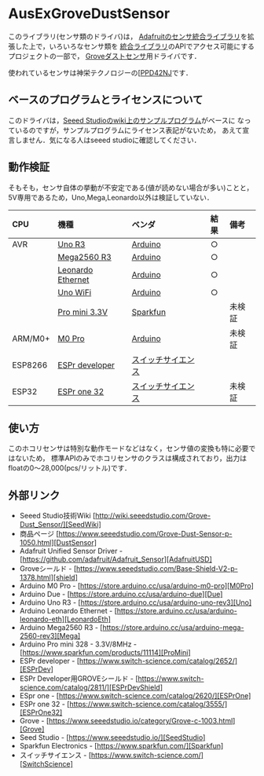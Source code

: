 # AusExGroveDustSensor

このライブラリ(センサ類のドライバ)は，
[Adafruitのセンサ統合ライブラリ][AdafruitUSD]を拡張した上で，いろいろなセンサ類を
[統合ライブラリ][AdafruitUSD]のAPIでアクセス可能にするプロジェクトの一部で，
[Groveダストセンサ][DustSensor]用ドライバです．


使われているセンサは神栄テクノロジーの[[PPD42NJ][shinyei]です．


## ベースのプログラムとライセンスについて

このドライバは，[Seeed Studioのwiki上のサンプルプログラム][SeedWiki]がベースに
なっているのですが，サンプルプログラムにライセンス表記がないため，
あえて宣言しません．気になる人はseeed studioに確認してください．




## 動作検証
そもそも，センサ自体の挙動が不安定である(値が読めない場合が多い)ことと，5V専用であるため，Uno,Mega,Leonardo以外は検証していない．

|CPU| 機種 |ベンダ| 結果 | 備考 |
| :--- | :--- | :--- | :---: | :--- |
|AVR| [Uno R3][Uno]  |[Arduino][Arduino]|  ○    |      |
|       | [Mega2560 R3][Mega] |[Arduino][Arduino] |  ○    |      |
|       | [Leonardo Ethernet][LeonardoEth] |[Arduino][Arduino] | ○     |      |
|       | [Uno WiFi][UnoWiFi] |[Arduino][Arduino] | ○     | 
|       | [Pro mini 3.3V][ProMini] | [Sparkfun][Sparkfun] |     |未検証      |
| ARM/M0+ | [M0 Pro][M0Pro] |[Arduino][Arduino] ||未検証|
|ESP8266|[ESPr developer][ESPrDev]| [スイッチサイエンス][SwitchScience] |||
|ESP32 | [ESPr one 32][ESPrOne32] | [スイッチサイエンス][SwitchScience] ||未検証|

## 使い方
このホコリセンサは特別な動作モードなどはなく，センサ値の変換も特に必要ではないため，
標準APIのみでホコリセンサのクラスは構成されており，出力はfloatの0～28,000(pcs/リットル)です．

## 外部リンク

- Seeed Studio技術Wiki [http://wiki.seeedstudio.com/Grove-Dust_Sensor/][SeedWiki]
- 商品ページ [https://www.seeedstudio.com/Grove-Dust-Sensor-p-1050.html][DustSensor]
- Adafruit Unified Sensor Driver - [https://github.com/adafruit/Adafruit_Sensor][AdafruitUSD]
- Groveシールド - [https://www.seeedstudio.com/Base-Shield-V2-p-1378.html][shield]
- Arduino M0 Pro - [https://store.arduino.cc/usa/arduino-m0-pro][M0Pro]
- Arduino Due - [https://store.arduino.cc/usa/arduino-due][Due]
- Arduino Uno R3 - [https://store.arduino.cc/usa/arduino-uno-rev3][Uno]
- Arduino Leonardo Ethernet - [https://store.arduino.cc/usa/arduino-leonardo-eth][LeonardoEth]
- Arduino Mega2560 R3 - [https://store.arduino.cc/usa/arduino-mega-2560-rev3][Mega]
- Arduino Pro mini 328 - 3.3V/8MHz - [https://www.sparkfun.com/products/11114][ProMini]
- ESPr developer - [https://www.switch-science.com/catalog/2652/][ESPrDev]
- ESPr Developer用GROVEシールド - [https://www.switch-science.com/catalog/2811/][ESPrDevShield]
- ESpr one - [https://www.switch-science.com/catalog/2620/][ESPrOne]
- ESPr one 32 - [https://www.switch-science.com/catalog/3555/][ESPrOne32]
- Grove - [https://www.seeedstudio.io/category/Grove-c-1003.html][Grove]
- Seed Studio - [https://www.seeedstudio.io/][SeedStudio]
- Sparkfun Electronics - [https://www.sparkfun.com/][Sparkfun]
- スイッチサイエンス - [https://www.switch-science.com/][SwitchScience]

<!-- 以下は，外部リンクの定義 -->


[Grove]:https://www.seeedstudio.io/category/Grove-c-1003.html
[SeedStudio]:https://www.seeedstudio.io/
[DustSensor]:https://www.seeedstudio.com/Grove-Dust-Sensor-p-1050.html
[SeedWiki]:http://wiki.seeedstudio.com/Grove-Dust_Sensor/
[shinyei]:https://www.shinyei.co.jp/stc/optical/main_ppd42ns.html
[AdafruitUSD]:https://github.com/adafruit/Adafruit_Sensor
[shield]:https://www.seeedstudio.com/Base-Shield-V2-p-1378.html
[M0Pro]:https://store.arduino.cc/usa/arduino-m0-pro
[Due]:https://store.arduino.cc/usa/arduino-due
[Uno]:https://store.arduino.cc/usa/arduino-uno-rev3
[UnoWiFi]:https://store.arduino.cc/usa/arduino-uno-wifi-rev2
[Mega]:https://store.arduino.cc/usa/arduino-mega-2560-rev3
[LeonardoEth]:https://store.arduino.cc/usa/arduino-leonardo-eth
[ProMini]:https://www.sparkfun.com/products/11114
[ESPrDev]:https://www.switch-science.com/catalog/2652/
[ESPrDevShield]:https://www.switch-science.com/catalog/2811
[ESPrOne]:https://www.switch-science.com/catalog/2620/
[ESPrOne32]:https://www.switch-science.com/catalog/3555/
[Grove]:https://www.seeedstudio.io/category/Grove-c-1003.html
[SeedStudio]:https://www.seeedstudio.io/
[Arduino]:http://https://www.arduino.cc/
[Sparkfun]:https://www.sparkfun.com/
[SwitchScience]:https://www.switch-science.com/

<!--- コメント
[Adafruit Unified Sensor Driver][AdafruitUSD]
[Groveシールド][shield]
[Arduino M0 Pro][M0Pro]
[Arduino Due][Due]
[Arduino Uno R3][Uno]
[Arduino Mega2560 R3][Mega]
[Arduino Leonardo Ethernet][LeonardoEth]
[Arduino Pro mini 328 - 3.3V/8MHz][ProMini]
[ESpr one][ESPrOne]
[ESPr one 32][ESPrOne32]
[Grove][Grove]
[Seed Studio][SeedStudio]
[Arduino][Arduino]
[Sparkfun][Sparkfun]
[スイッチサイエンス][SwitchScience]
--->
